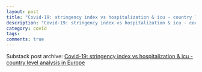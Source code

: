 ```yaml
---
layout: post
title: "Covid-19: stringency index vs hospitalization & icu - country level analysis in Europe"
description: "Covid-19: stringency index vs hospitalization & icu - country level analysis in Europe"
category: covid
tags: 
comments: true
---
```


Substack post archive: [Covid-19: stringency index vs hospitalization & icu - country level analysis in Europe](https://godlak.substack.com/p/covid-19-stringency-index-vs-hospitalization)
